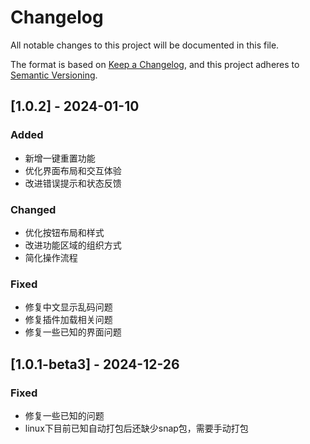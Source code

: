 # Changelog

All notable changes to this project will be documented in this file.

The format is based on [Keep a Changelog](https://keepachangelog.com/en/1.0.0/),
and this project adheres to [Semantic Versioning](https://semver.org/spec/v2.0.0.html).

## [1.0.2] - 2024-01-10

### Added
- 新增一键重置功能
- 优化界面布局和交互体验
- 改进错误提示和状态反馈

### Changed
- 优化按钮布局和样式
- 改进功能区域的组织方式
- 简化操作流程

### Fixed
- 修复中文显示乱码问题
- 修复插件加载相关问题
- 修复一些已知的界面问题

## [1.0.1-beta3] - 2024-12-26

### Fixed
- 修复一些已知的问题
- linux下目前已知自动打包后还缺少snap包，需要手动打包